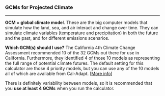 ### GCMs for Projected Climate

---

**GCM = global climate model**. These are the big computer models that simulate how the land, sea, and air interact and change over time. They can simulate climate variables (temperature and precipitation) in both the future and the past, and for different emissions scenarios.

**Which GCM(s) should I use?** The California 4th Climate Change Assessment recommended 10 of the 32 GCMs out there for use in California. Furthermore, they identified 4 of those 10 models as representing the full range of potential climate futures. The default setting for this calculator are those 4 priority models, but you can use any of the 10 models all of which are available from Cal-Adapt. [<a href="https://cal-adapt.org/blog/2017/underlying-data-and-model-selection-in-cal-adapt-2-0" target="_blank" rel="noopener">More info</a>]

There is definitely variability between models, so it is recommended that you **use at least 4 GCMs** when you run the calculator.

